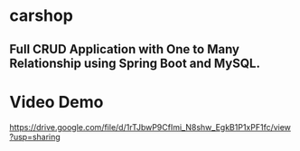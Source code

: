 # carshop
## Full CRUD Application with One to Many Relationship using Spring Boot and MySQL.

# Video Demo
https://drive.google.com/file/d/1rTJbwP9CfImi_N8shw_EgkB1P1xPF1fc/view?usp=sharing
